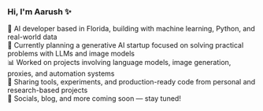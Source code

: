 ### Hi, I'm Aarush ✨  
🧠 AI developer based in Florida, building with machine learning, Python, and real-world data  
🚀 Currently planning a generative AI startup focused on solving practical problems with LLMs and image models  
📊 Worked on projects involving language models, image generation, proxies, and automation systems  
📂 Sharing tools, experiments, and production-ready code from personal and research-based projects  
🔗 Socials, blog, and more coming soon — stay tuned!  
